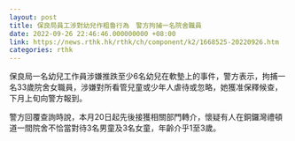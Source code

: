 ```yaml
---
layout: post
title: 保良局員工涉對幼兒作粗魯行為　警方拘捕一名院舍職員
date: 2022-09-26 22:46:46.000000000 +08:00
link: https://news.rthk.hk/rthk/ch/component/k2/1668525-20220926.htm
categories: rthk
---
```


保良局一名幼兒工作員涉嫌推跌至少6名幼兒在軟墊上的事件，警方表示，拘捕一名33歲院舍女職員，涉嫌對所看管兒童或少年人虐待或忽略，她獲准保釋候查，下月上旬向警方報到。

警方回覆查詢時說，本月20日起先後接獲相關部門轉介，懷疑有人在銅鑼灣禮頓道一間院舍不恰當對待3名男童及3名女童，年齡介乎1至3歲。
